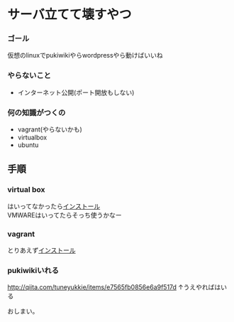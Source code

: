 # サーバ立てて壊すやつ

### ゴール
仮想のlinuxでpukiwikiやらwordpressやら動けばいいね

### やらないこと
- インターネット公開(ポート開放もしない)

### 何の知識がつくの
- vagrant(やらないかも)
- virtualbox
- ubuntu

## 手順
### virtual box
はいってなかったら[インストール](https://www.virtualbox.org/wiki/Downloads)  
VMWAREはいってたらそっち使うかなー

### vagrant
とりあえず[インストール](https://www.vagrantup.com/downloads.html)


### pukiwikiいれる
http://qiita.com/tuneyukkie/items/e7565fb0856e6a9f517d
↑うえやればはいる

おしまい。



